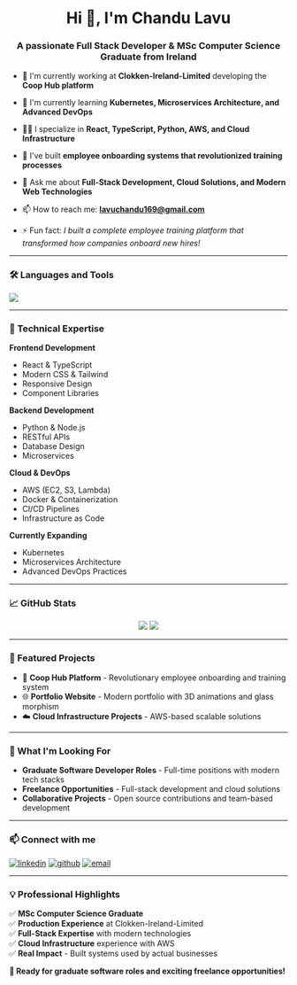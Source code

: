 <h1 align="center">Hi 👋, I'm Chandu Lavu</h1>
<h3 align="center">A passionate Full Stack Developer & MSc Computer Science Graduate from Ireland</h3>

- 🔭 I'm currently working at **Clokken-Ireland-Limited** developing the **Coop Hub platform**

- 🌱 I'm currently learning **Kubernetes, Microservices Architecture, and Advanced DevOps**

- 👨‍💻 I specialize in **React, TypeScript, Python, AWS, and Cloud Infrastructure**

- 💼 I've built **employee onboarding systems that revolutionized training processes**

- 💬 Ask me about **Full-Stack Development, Cloud Solutions, and Modern Web Technologies**

- 📫 How to reach me: **lavuchandu169@gmail.com**

- ⚡ Fun fact: *I built a complete employee training platform that transformed how companies onboard new hires!*

---

### 🛠️ Languages and Tools
<p>
  <img src="https://skillicons.dev/icons?i=react,typescript,python,javascript,html,css,tailwind,nodejs,docker,aws,git,supabase,firebase,vite" />
</p>

---

### 🚀 Technical Expertise

**Frontend Development**
- React & TypeScript
- Modern CSS & Tailwind
- Responsive Design
- Component Libraries

**Backend Development**  
- Python & Node.js
- RESTful APIs
- Database Design
- Microservices

**Cloud & DevOps**
- AWS (EC2, S3, Lambda)
- Docker & Containerization
- CI/CD Pipelines
- Infrastructure as Code

**Currently Expanding**
- Kubernetes
- Microservices Architecture
- Advanced DevOps Practices

---

### 📈 GitHub Stats
<p align="center">
  <img src="https://github-readme-stats.vercel.app/api?username=chandulavu&show_icons=true&theme=tokyonight" />
  <img src="https://github-readme-streak-stats.herokuapp.com/?user=chandulavu&theme=tokyonight" />
</p>

---

### 🧠 Featured Projects
- 💼 **Coop Hub Platform** - Revolutionary employee onboarding and training system
- 🌐 **Portfolio Website** - Modern portfolio with 3D animations and glass morphism
- ☁️ **Cloud Infrastructure Projects** - AWS-based scalable solutions

---

### 🎯 What I'm Looking For
- **Graduate Software Developer Roles** - Full-time positions with modern tech stacks
- **Freelance Opportunities** - Full-stack development and cloud solutions
- **Collaborative Projects** - Open source contributions and team-based development

---

### 📫 Connect with me
<p align="left">
<a href="https://linkedin.com/in/chandulavu" target="blank"><img align="center" src="https://img.shields.io/badge/LinkedIn-blue?logo=linkedin&style=flat-square" alt="linkedin" /></a>
<a href="https://github.com/chandulavu" target="blank"><img align="center" src="https://img.shields.io/badge/GitHub-333?logo=github&style=flat-square" alt="github" /></a>
<a href="mailto:lavuchandu169@gmail.com" target="blank"><img align="center" src="https://img.shields.io/badge/Email-red?logo=gmail&style=flat-square" alt="email" /></a>
</p>

---

### 💡 Professional Highlights
✅ **MSc Computer Science Graduate**  
✅ **Production Experience** at Clokken-Ireland-Limited  
✅ **Full-Stack Expertise** with modern technologies  
✅ **Cloud Infrastructure** experience with AWS  
✅ **Real Impact** - Built systems used by actual businesses  

**🚀 Ready for graduate software roles and exciting freelance opportunities!**

